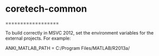coretech-common
==================

==================

To build correctly in MSVC 2012, set the environment variables for the external projects. For example:

ANKI_MATLAB_PATH = C:/Program Files/MATLAB/R2013a/

